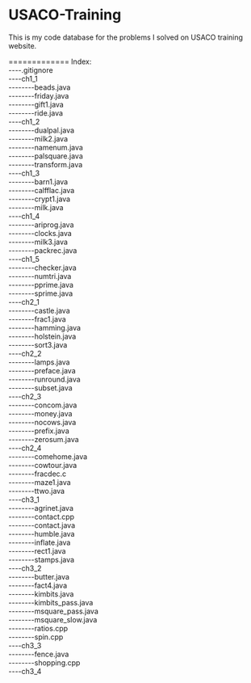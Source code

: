 USACO-Training
==============

This is my code database for the problems I solved on USACO training website.

=============
Index: <br />
----.gitignore<br />
----ch1_1<br />
--------beads.java<br />
--------friday.java<br />
--------gift1.java<br />
--------ride.java<br />
----ch1_2<br />
--------dualpal.java<br />
--------milk2.java<br />
--------namenum.java<br />
--------palsquare.java<br />
--------transform.java<br />
----ch1_3<br />
--------barn1.java<br />
--------calfflac.java<br />
--------crypt1.java<br />
--------milk.java<br />
----ch1_4<br />
--------ariprog.java<br />
--------clocks.java<br />
--------milk3.java<br />
--------packrec.java<br />
----ch1_5<br />
--------checker.java<br />
--------numtri.java<br />
--------pprime.java<br />
--------sprime.java<br />
----ch2_1<br />
--------castle.java<br />
--------frac1.java<br />
--------hamming.java<br />
--------holstein.java<br />
--------sort3.java<br />
----ch2_2<br />
--------lamps.java<br />
--------preface.java<br />
--------runround.java<br />
--------subset.java<br />
----ch2_3<br />
--------concom.java<br />
--------money.java<br />
--------nocows.java<br />
--------prefix.java<br />
--------zerosum.java<br />
----ch2_4<br />
--------comehome.java<br />
--------cowtour.java<br />
--------fracdec.c<br />
--------maze1.java<br />
--------ttwo.java<br />
----ch3_1<br />
--------agrinet.java<br />
--------contact.cpp<br />
--------contact.java<br />
--------humble.java<br />
--------inflate.java<br />
--------rect1.java<br />
--------stamps.java<br />
----ch3_2<br />
--------butter.java<br />
--------fact4.java<br />
--------kimbits.java<br />
--------kimbits_pass.java<br />
--------msquare_pass.java<br />
--------msquare_slow.java<br />
--------ratios.cpp<br />
--------spin.cpp<br />
----ch3_3<br />
--------fence.java<br />
--------shopping.cpp<br />
----ch3_4<br />
